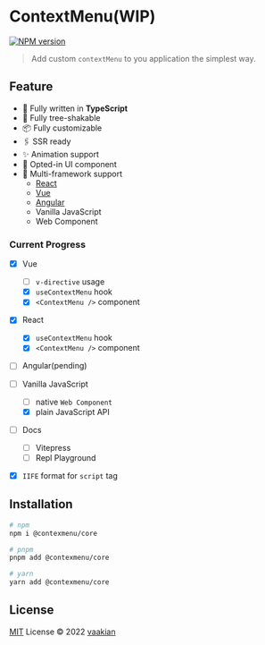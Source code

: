 # ContextMenu(WIP)

[![NPM version](https://img.shields.io/npm/v/@contextmenu/core?color=a1b858&label=)](https://www.npmjs.com/package/@contextmenu/core)

> Add custom `contextMenu` to you application the simplest way.

## Feature
- 💪 Fully written in **TypeScript**
- 🎄 Fully tree-shakable
- 📦 Fully customizable
- 🖇 SSR ready
- ✨ Animation support
- 🎨 Opted-in UI component
- 🔨 Multi-framework support
  - [React](https://reactjs.org/)
  - [Vue](https://vuejs.org/)
  - [Angular](https://angularjs.org/)
  - Vanilla JavaScript
  - Web Component

### Current Progress
- [x] Vue
  - [ ] `v-directive` usage
  - [x] `useContextMenu` hook
  - [x] `<ContextMenu />` component

- [x] React
  - [x] `useContextMenu` hook
  - [x] `<ContextMenu />` component

- [ ] Angular(pending)

- [ ] Vanilla JavaScript
  - [ ] native `Web Component`
  - [x] plain JavaScript API

- [ ] Docs
  - [ ] Vitepress
  - [ ] Repl Playground

- [x] `IIFE` format for `script` tag

## Installation

```bash
# npm
npm i @contexmenu/core

# pnpm
pnpm add @contexmenu/core

# yarn
yarn add @contexmenu/core
```

## License

[MIT](./LICENSE) License © 2022 [vaakian](https://github.com/vaakian)
